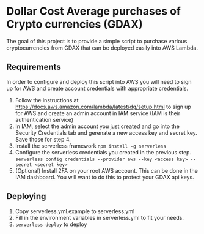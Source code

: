 # Dollar Cost Average purchases of Crypto currencies (GDAX)
The goal of this project is to provide a simple script to purchase various cryptocurrencies from GDAX that can be deployed 
easily into AWS Lambda.

## Requirements
In order to configure and deploy this script into AWS you will need to sign up for AWS and create account credentials with
appropriate credentials.

1. Follow the instructions at https://docs.aws.amazon.com/lambda/latest/dg/setup.html to sign up for AWS and 
create an admin account in IAM service (IAM is their authentication service)
2. In IAM, select the admin account you just created and go into the Security Credentials tab and gerenate a new access key
and secret key.  Save those for step 4.
3. Install the serverless framework
   `npm install -g serverless`
4. Configure the serverless credentials you created in the previous step.
   `serverless config credentials --provider aws --key <access key> --secret <secret key>`
5. (Optional) Install 2FA on your root AWS account.  This can be done in the IAM dashboard.  You will want to do this to protect your GDAX api keys.
   
## Deploying
1. Copy serverless.yml.example to serverless.yml
2. Fill in the environment variables in serverless.yml to fit your needs.
3. `serverless deploy` to deploy
